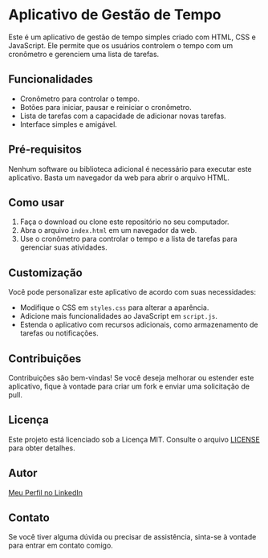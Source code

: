 # Aplicativo de Gestão de Tempo

Este é um aplicativo de gestão de tempo simples criado com HTML, CSS e JavaScript. Ele permite que os usuários controlem o tempo com um cronômetro e gerenciem uma lista de tarefas.


## Funcionalidades

- Cronômetro para controlar o tempo.
- Botões para iniciar, pausar e reiniciar o cronômetro.
- Lista de tarefas com a capacidade de adicionar novas tarefas.
- Interface simples e amigável.

## Pré-requisitos

Nenhum software ou biblioteca adicional é necessário para executar este aplicativo. Basta um navegador da web para abrir o arquivo HTML.

## Como usar

1. Faça o download ou clone este repositório no seu computador.
2. Abra o arquivo `index.html` em um navegador da web.
3. Use o cronômetro para controlar o tempo e a lista de tarefas para gerenciar suas atividades.

## Customização

Você pode personalizar este aplicativo de acordo com suas necessidades:

- Modifique o CSS em `styles.css` para alterar a aparência.
- Adicione mais funcionalidades ao JavaScript em `script.js`.
- Estenda o aplicativo com recursos adicionais, como armazenamento de tarefas ou notificações.

## Contribuições

Contribuições são bem-vindas! Se você deseja melhorar ou estender este aplicativo, fique à vontade para criar um fork e enviar uma solicitação de pull.

## Licença

Este projeto está licenciado sob a Licença MIT. Consulte o arquivo [LICENSE](LICENSE) para obter detalhes.

## Autor

[Meu Perfil no LinkedIn](https://www.linkedin.com/in/jaelsonfreitas/)


## Contato

Se você tiver alguma dúvida ou precisar de assistência, sinta-se à vontade para entrar em contato comigo.
